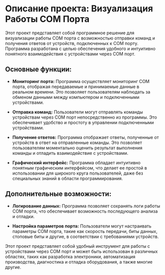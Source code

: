 # Описание проекта: Визуализация Работы COM Порта

Этот проект представляет собой программное решение для визуализации работы COM порта с возможностью отправки команд и получения ответов от устройств, подключенных к COM порту. Программа разработана с целью обеспечения удобного и интуитивно понятного взаимодействия с устройствами через COM порт.

## Основные функции:

- **Мониторинг порта:** Программа осуществляет мониторинг COM порта, отображая передаваемые и принимаемые данные в реальном времени. Это позволяет пользователям наблюдать за обменом данными между компьютером и подключенными устройствами.

- **Отправка команд:** Пользователи могут отправлять команды устройствам через COM порт непосредственно из программы. Это обеспечивает удобство и простоту в управлении подключенными устройствами.

- **Получение ответов:** Программа отображает ответы, полученные от устройств в ответ на отправленные команды. Это позволяет пользователям моментально оценить результат выполнения команды и отладить взаимодействие с устройствами.

- **Графический интерфейс:** Программа обладает интуитивно понятным графическим интерфейсом, что делает ее простой в использовании для широкого круга пользователей, даже без специальных знаний в области программирования.

## Дополнительные возможности:

- **Логирование данных:** Программа позволяет сохранять логи работы COM порта, что обеспечивает возможность последующего анализа и отладки.

- **Настройка параметров порта:** Пользователи могут настраивать параметры COM порта, такие как скорость передачи, биты данных, стоповые биты и другие, в соответствии с требованиями устройств.

Этот проект представляет собой удобный инструмент для работы с устройствами через COM порт и может быть использован в различных областях, таких как разработка электроники, автоматизация производства, диагностика и отладка оборудования, а также многие другие.
